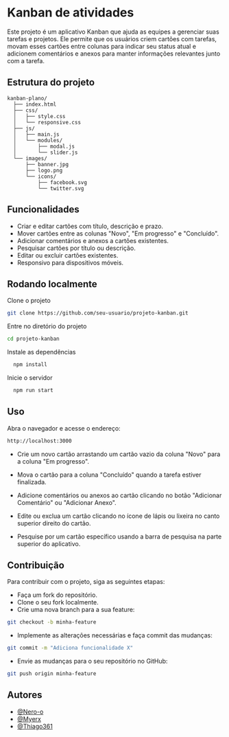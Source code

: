 
# Kanban de atividades

Este projeto é um aplicativo Kanban que ajuda as equipes a gerenciar suas tarefas e projetos. Ele permite que os usuários criem cartões com tarefas, movam esses cartões entre colunas para indicar seu status atual e adicionem comentários e anexos para manter informações relevantes junto com a tarefa.




## Estrutura do projeto
```
kanban-plano/
  ├── index.html
  ├── css/
  │   ├── style.css
  │   └── responsive.css
  ├── js/
  │   ├── main.js
  │   └── modules/
  │       ├── modal.js
  │       └── slider.js
  └── images/
      ├── banner.jpg
      ├── logo.png
      └── icons/
          ├── facebook.svg
          └── twitter.svg
```
## Funcionalidades
- Criar e editar cartões com título, descrição e prazo.
- Mover cartões entre as colunas "Novo", "Em progresso" e "Concluído".
- Adicionar comentários e anexos a cartões existentes.
- Pesquisar cartões por título ou descrição.
- Editar ou excluir cartões existentes.
- Responsivo para dispositivos móveis.
## Rodando localmente

Clone o projeto

```bash
git clone https://github.com/seu-usuario/projeto-kanban.git
```

Entre no diretório do projeto

```bash
cd projeto-kanban
```

Instale as dependências

```bash
  npm install
```

Inicie o servidor

```bash
  npm run start
```


## Uso
Abra o navegador e acesse o endereço:
```bash
http://localhost:3000
```
- Crie um novo cartão arrastando um cartão vazio da coluna "Novo" para a coluna "Em progresso".

- Mova o cartão para a coluna "Concluído" quando a tarefa estiver finalizada.

- Adicione comentários ou anexos ao cartão clicando no botão "Adicionar Comentário" ou "Adicionar Anexo".

- Edite ou exclua um cartão clicando no ícone de lápis ou lixeira no canto superior direito do cartão.

- Pesquise por um cartão específico usando a barra de pesquisa na parte superior do aplicativo.


## Contribuição
Para contribuir com o projeto, siga as seguintes etapas:

- Faça um fork do repositório.
- Clone o seu fork localmente.
- Crie uma nova branch para a sua feature:
```bash
git checkout -b minha-feature
```
- Implemente as alterações necessárias e faça commit das mudanças:
```bash
git commit -m "Adiciona funcionalidade X"
```
- Envie as mudanças para o seu repositório no GitHub:
```bash
git push origin minha-feature
```

## Autores

- [@Nero-o](https://github.com/Nero-o)
- [@Myerx](https://github.com/Myerzx)
- [@Thiago361](https://github.com/Thiago361)

